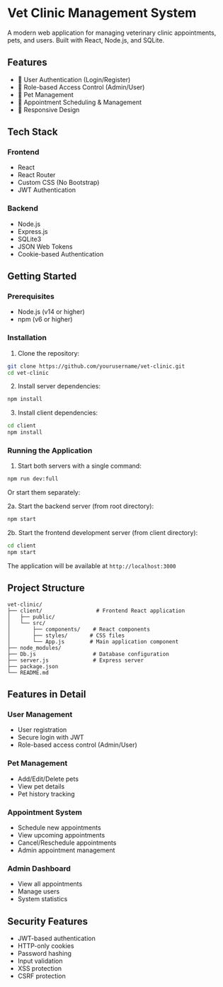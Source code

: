# Vet Clinic Management System

A modern web application for managing veterinary clinic appointments, pets, and users. Built with React, Node.js, and SQLite.

## Features

- 🔐 User Authentication (Login/Register)
- 👤 Role-based Access Control (Admin/User)
- 🐾 Pet Management
- 📅 Appointment Scheduling & Management
- 📱 Responsive Design

## Tech Stack

### Frontend
- React
- React Router
- Custom CSS (No Bootstrap)
- JWT Authentication

### Backend
- Node.js
- Express.js
- SQLite3
- JSON Web Tokens
- Cookie-based Authentication

## Getting Started

### Prerequisites
- Node.js (v14 or higher)
- npm (v6 or higher)

### Installation

1. Clone the repository:
```bash
git clone https://github.com/yourusername/vet-clinic.git
cd vet-clinic
```

2. Install server dependencies:
```bash
npm install
```

3. Install client dependencies:
```bash
cd client
npm install
```

### Running the Application

1. Start both servers with a single command:
```bash
npm run dev:full
```

Or start them separately:

2a. Start the backend server (from root directory):
```bash
npm start
```

2b. Start the frontend development server (from client directory):
```bash
cd client
npm start
```

The application will be available at `http://localhost:3000`

## Project Structure

```
vet-clinic/
├── client/                 # Frontend React application
│   ├── public/
│   └── src/
│       ├── components/    # React components
│       ├── styles/       # CSS files
│       └── App.js        # Main application component
├── node_modules/
├── Db.js                  # Database configuration
├── server.js              # Express server
├── package.json
└── README.md
```

## Features in Detail

### User Management
- User registration
- Secure login with JWT
- Role-based access control (Admin/User)

### Pet Management
- Add/Edit/Delete pets
- View pet details
- Pet history tracking

### Appointment System
- Schedule new appointments
- View upcoming appointments
- Cancel/Reschedule appointments
- Admin appointment management

### Admin Dashboard
- View all appointments
- Manage users
- System statistics

## Security Features

- JWT-based authentication
- HTTP-only cookies
- Password hashing
- Input validation
- XSS protection
- CSRF protection

